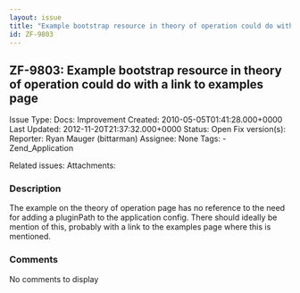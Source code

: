 ```yaml
---
layout: issue
title: "Example bootstrap resource in theory of operation could do with a link to examples page"
id: ZF-9803
---
```


ZF-9803: Example bootstrap resource in theory of operation could do with a link to examples page
------------------------------------------------------------------------------------------------

 Issue Type: Docs: Improvement Created: 2010-05-05T01:41:28.000+0000 Last Updated: 2012-11-20T21:37:32.000+0000 Status: Open Fix version(s): 
 Reporter:  Ryan Mauger (bittarman)  Assignee:  None  Tags: - Zend\_Application
 
 Related issues: 
 Attachments: 
### Description

The example on the theory of operation page has no reference to the need for adding a pluginPath to the application config. There should ideally be mention of this, probably with a link to the examples page where this is mentioned.

 

 

### Comments

No comments to display